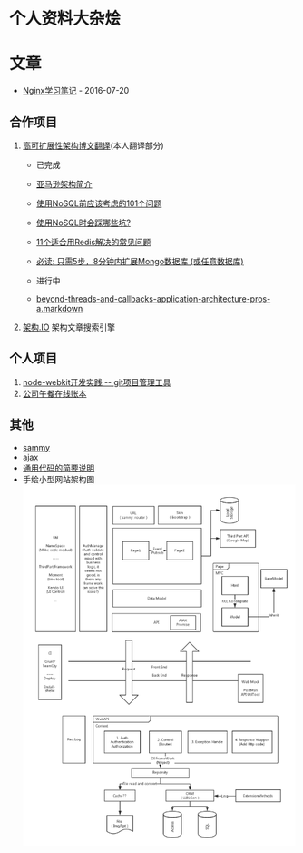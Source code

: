 # 个人资料大杂烩

# 文章
- [Nginx学习笔记](https://github.com/rainbow494/blog.zuoshachi.com/blob/master/doc/nginx-quick-guide.md) - 2016-07-20

## 合作项目
1. [高可扩展性架构博文翻译](https://github.com/aaronz/arch)(本人翻译部分)
    - 已完成
    - [亚马逊架构简介 ](http://jiagou.io/docs/amazon-architecure.markdown)
    - [使用NoSQL前应该考虑的101个问题](http://jiagou.io/docs/101-questions-to-ask-when-considering-a-nosql-database.html)
    - [使用NoSQL时会踩哪些坑?](http://jiagou.io/docs/what-the-heck-are-you-actually-using-nosql-for.html)
    - [11个适合用Redis解决的常见问题](http://jiagou.io/docs/11-common-web-use-cases-solved-in-redis.html)
    - [必读: 只需5步，8分钟内扩展Mongo数据库 (或任意数据库)](http://jiagou.io/docs/must-see-5-steps-to-scaling-mongodb-or-any-db-in-8-minutes.html)

    - 进行中
    - [beyond-threads-and-callbacks-application-architecture-pros-a.markdown](https://github.com/rainbow494/arch-translation/blob/master/_drafts/beyond-threads-and-callbacks-application-architecture-pros-a.markdown)
    
1. [架构.IO](http://jiagou.io) 架构文章搜索引擎

## 个人项目
1. [node-webkit开发实践 -- git项目管理工具](https://github.com/rainbow494/git-helper)
1. [公司午餐在线账本](https://github.com/rainbow494/lunch)

## 其他
- [sammy](https://github.com/rainbow494/blog.zuoshachi.com/tree/master/examples/url-route/sammy)
- [ajax](https://github.com/rainbow494/blog.zuoshachi.com/tree/master/examples/ajax)
- [通用代码的简要说明](https://github.com/rainbow494/blog.zuoshachi.com/tree/master/doc/blog.zuoshachi.com.md)
- 手绘小型网站架构图
 ![](https://github.com/rainbow494/blog.zuoshachi.com/blob/master/img/architectural.png)
